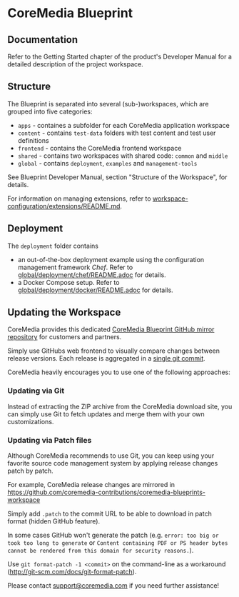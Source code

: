 # CoreMedia Blueprint

## Documentation

Refer to the Getting Started chapter of the product's Developer Manual for a detailed description of the project workspace.

## Structure

The Blueprint is separated into several (sub-)workspaces, which are grouped into five categories:

* `apps` - containes a subfolder for each CoreMedia application workspace
* `content` - contains `test-data` folders with test content and test user definitions
* `frontend` - contains the CoreMedia frontend workspace
* `shared` - contains two workspaces with shared code: `common` and `middle`
* `global` - contains `deployment`, `examples` and `management-tools`

See Blueprint Developer Manual, section "Structure of the Workspace", for details.

For information on managing extensions, refer to [workspace-configuration/extensions/README.md](./workspace-configuration/extensions/README.md).

## Deployment

The `deployment` folder contains

* an out-of-the-box deployment example using the configuration management framework _Chef_. Refer to [global/deployment/chef/README.adoc](./global/deployment/chef/README.adoc) for details.
* a Docker Compose setup. Refer to [global/deployment/docker/README.adoc](./global/deployment/docker/README.adoc) for details.

## Updating the Workspace

CoreMedia provides this dedicated [CoreMedia Blueprint GitHub mirror repository](https://github.com/coremedia-contributions/coremedia-blueprints-workspace) for customers and partners.

Simply use GitHubs web frontend to visually compare changes between release versions. Each release is aggregated in a [single git commit](https://github.com/coremedia-contributions/coremedia-blueprints-workspace/commits/master).

CoreMedia heavily encourages you to use one of the following approaches:

### Updating via Git

Instead of extracting the ZIP archive from the CoreMedia download site, you can simply use Git to fetch updates and merge them with your own customizations.

### Updating via Patch files

Although CoreMedia recommends to use Git, you can keep using your favorite source code management system by applying release changes patch by patch.

For example, CoreMedia release changes are mirrored in https://github.com/coremedia-contributions/coremedia-blueprints-workspace

Simply add ``.patch`` to the commit URL to be able to download in patch format (hidden GitHub feature).

In some cases GitHub won't generate the patch (e.g. `error: too big or took too long to generate` or `Content containing PDF or PS header bytes cannot be rendered from this domain for security reasons.`).

Use ``git format-patch -1 <commit>`` on the command-line as a workaround (<http://git-scm.com/docs/git-format-patch>).

Please contact [support@coremedia.com](mailto:support@coremedia.com) if you need further assistance!
